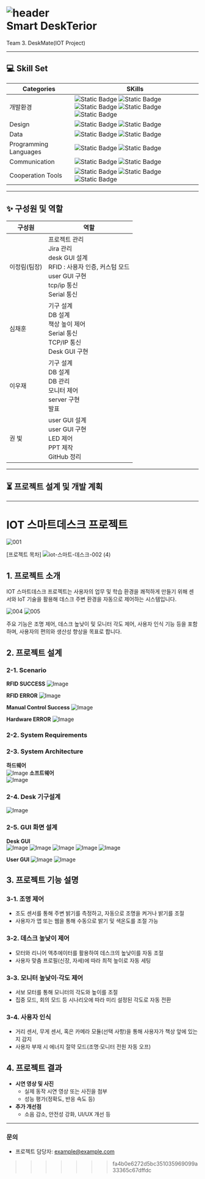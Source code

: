![header](https://capsule-render.vercel.app/api?type=venom&color=timeGradient&height=300&section=header&text=SmartDesk&fontColor=333333&fontSize=90)                       
Smart DeskTerior
===========
Team 3. DeskMate(IOT Project)
***
## :computer: Skill Set
|Categories|SKills|
|------|------|
|개발환경|![Static Badge](https://img.shields.io/badge/linux-%23FCC624?style=plastic&logo=linux&logoColor=ffffff) ![Static Badge](https://img.shields.io/badge/ubuntu-22.04-grey?style=plastic&logo=ubuntu&logoColor=ffffff&labelColor=%23E95420) ![Static Badge](https://img.shields.io/badge/vsCode-%232185D0?style=plastic&logo=vscode&logoColor=ffffff) ![Static Badge](https://img.shields.io/badge/jupyter-%23F37626?style=plastic&logo=jupyter&logoColor=ffffff) ![Static Badge](https://img.shields.io/badge/arduino-sketchIDE-grey?style=plastic&logo=arduino&labelColor=%2300878F)|
|Design|![Static Badge](https://img.shields.io/badge/figma-%23F24E1E?style=plastic&logo=figma&logoColor=white) ![Static Badge](https://img.shields.io/badge/pyQT-Designer-grey?style=plastic&logo=qt&logoColor=white&labelColor=%2341CD52)|
|Data|![Static Badge](https://img.shields.io/badge/mysql-%234479A1?style=plastic&logo=mysql&logoColor=ffffff) ![Static Badge](https://img.shields.io/badge/amazonrds-%23527FFF?style=plastic&logo=amazonrds&logoColor=ffffff)|
|Programming Languages|![Static Badge](https://img.shields.io/badge/Python-%233776AB?style=plastic&logo=python&logoColor=ffffff) ![Static Badge](https://img.shields.io/badge/C%2B%2B-%2300599C?style=plastic&logo=cplusplus&logoColor=white)|
|Communication|![Static Badge](https://img.shields.io/badge/serial-grey?style=plastic) ![Static Badge](https://img.shields.io/badge/flask-%23000000?style=plastic&logo=flask&logoColor=%23FFFFFF)|
|Cooperation Tools|![Static Badge](https://img.shields.io/badge/jira-%230052CC?style=plastic&logo=jira&logoColor=ffffff) ![Static Badge](https://img.shields.io/badge/confluence-%23172B4D?style=plastic&logo=confluence&logoColor=ffffff) ![Static Badge](https://img.shields.io/badge/slack-%234A154B?style=plastic&logo=slack)

***
## :sparkles: 구성원 및 역할
|구성원|역할|
|-----|-----|
|이정림(팀장)|프로젝트 관리<br>Jira 관리<br>desk GUI 설계<br>RFID : 사용자 인증, 커스텀 모드<br>user GUI 구현<br>tcp/ip 통신<br>Serial 통신|
|심채훈|기구 설계<br>DB 설계<br>책상 높이 제어<br>Serial 통신<br>TCP/IP 통신<br>Desk GUI 구현|
|이우재|기구 설계<br>DB 설계<br>DB 관리<br>모니터 제어<br>server 구현<br>발표|
|권 빛|user GUI 설계<br>user GUI 구현<br>LED 제어<br>PPT 제작<br>GitHub 정리|

***
## :hourglass_flowing_sand: 프로젝트 설계 및 개발 계획

***

# IOT 스마트데스크 프로젝트
![001](https://github.com/user-attachments/assets/04697113-9218-4869-9034-3c32d54ac885)

[프로젝트 목차]
![iot-스마트-데스크-002 (4)](https://github.com/user-attachments/assets/d9d94928-24ab-492e-971f-fd9b2e702c35)

## 1. 프로젝트 소개
IOT 스마트데스크 프로젝트는 사용자의 업무 및 학습 환경을 쾌적하게 만들기 위해 센서와 IoT 기술을 활용해 데스크 주변 환경을 자동으로 제어하는 시스템입니다.  

![004](https://github.com/user-attachments/assets/81693ffc-63af-4ad8-8af7-6059edefb550)
![005](https://github.com/user-attachments/assets/c9bbb441-56bc-4773-8675-b5718d973a4a)

주요 기능은 조명 제어, 데스크 높낮이 및 모니터 각도 제어, 사용자 인식 기능 등을 포함하며, 사용자의 편의와 생산성 향상을 목표로 합니다.
## 2. 프로젝트 설계

### 2-1. Scenario
**RFID SUCCESS**
	![Image](https://github.com/user-attachments/assets/19a7bb6e-49a2-461e-82b3-b331f8d1313a)                             

**RFID ERROR**
	![Image](https://github.com/user-attachments/assets/768b0ca8-4562-4f66-b15c-38c2368a37e5)                            

**Manual Control Success**
	![Image](https://github.com/user-attachments/assets/60edacdf-2391-4af6-bd41-50f43be6db3b)                           

**Hardware ERROR**
	![Image](https://github.com/user-attachments/assets/7b8617cd-9413-4d3d-bbfc-0b6e83224b6b)                         

### 2-2. System Requirements

### 2-3. System Architecture
**하드웨어**  
  ![Image](https://github.com/user-attachments/assets/1266ac6a-ce54-477e-8a54-9d3f5cb76b88)
**소프트웨어**  
   ![Image](https://github.com/user-attachments/assets/ad806e1d-4484-4053-9f55-4f44a2ff73a2)

### 2-4. Desk 기구설계
![Image](https://github.com/user-attachments/assets/58cbd91a-8c2e-4470-9615-f38e8b717d34) 

### 2-5. GUI 화면 설계
**Desk GUI**  
	![Image](https://github.com/user-attachments/assets/a4cfb278-3b02-491c-bfa8-2bf264f3b5bb)
	![Image](https://github.com/user-attachments/assets/3dc70b8c-56c4-4881-a520-494bb41ab218)
	![Image](https://github.com/user-attachments/assets/bb876e61-491b-49b0-bef2-4f989fec1e86)
	![Image](https://github.com/user-attachments/assets/77213b30-df7d-41c1-99f2-b588ba3f5f26)
	![Image](https://github.com/user-attachments/assets/28a7e275-4b12-4d80-8b63-f6083eb957ab)             

**User GUI**
	![Image](https://github.com/user-attachments/assets/9b633cb9-929b-46c4-a888-866ce1624e2d)
	![Image](https://github.com/user-attachments/assets/803766fb-a3a0-4b93-ace6-d8df14d3fdd8)

## 3. 프로젝트 기능 설명

### 3-1. 조명 제어
- 조도 센서를 통해 주변 밝기를 측정하고, 자동으로 조명을 켜거나 밝기를 조절  
- 사용자가 앱 또는 웹을 통해 수동으로 밝기 및 색온도를 조절 가능  

### 3-2. 데스크 높낮이 제어
- 모터와 리니어 액추에이터를 활용하여 데스크의 높낮이를 자동 조절  
- 사용자 맞춤 프로필(신장, 자세)에 따라 최적 높이로 자동 세팅  

### 3-3. 모니터 높낮이·각도 제어
- 서보 모터를 통해 모니터의 각도와 높이를 조절  
- 집중 모드, 회의 모드 등 시나리오에 따라 미리 설정된 각도로 자동 전환  

### 3-4. 사용자 인식
- 거리 센서, 무게 센서, 혹은 카메라 모듈(선택 사항)을 통해 사용자가 책상 앞에 있는지 감지  
- 사용자 부재 시 에너지 절약 모드(조명·모니터 전원 자동 오프)  

## 4. 프로젝트 결과
- **시연 영상 및 사진**  
  - 실제 동작 시연 영상 또는 사진을 첨부  
  - 성능 평가(정확도, 반응 속도 등)  
- **추가 개선점**  
  - 소음 감소, 안전성 강화, UI/UX 개선 등  

---



### 문의
- 프로젝트 담당자: [example@example.com](mailto:example@example.com)

>>>>>>> fa4b0e6272d5bc351035969099a33365c67dffdc
